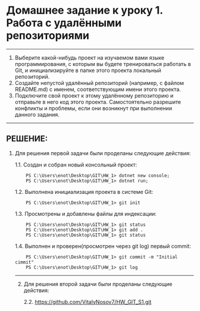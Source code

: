 # Домашнее задание к уроку 1. Работа с удалёнными репозиториями
---

1.  Выберите какой-нибудь проект на изучаемом вами языке программирования, с которым вы будете тренироваться работать в Git, и инициализируйте в папке этого проекта локальный репозиторий.
2.  Создайте непустой удалённый репозиторий (например, с файлом README.md) с именем, соответствующим имени этого проекта.
3.  Подключите свой проект к этому удалённому репозиторию и отправьте в него код этого проекта. Самостоятельно разрешите конфликты и проблемы, если они возникнут при выполнении данного задания.

---
РЕШЕНИЕ:
---

1.  Для решения первой задачи были проделаны следующие действия:

    1.1.  Создан и собран новый консольный проект:  
    ```
        PS C:\Users\enot\Desktop\GIT\HW_1> dotnet new console; 
        PS C:\Users\enot\Desktop\GIT\HW_1> dotnet run;
    ```
    
    1.2.    Выполнена инициализация проекта в системе Git:
    ```
        PS C:\Users\enot\Desktop\GIT\HW_1> git init
    ```
    1.3.    Просмотрены и добавлены файлы для индексации:
    ```
        PS C:\Users\enot\Desktop\GIT\HW_1> git status
        PS C:\Users\enot\Desktop\GIT\HW_1> git add .
        PS C:\Users\enot\Desktop\GIT\HW_1> git status
    ```
    1.4.    Выполнен и проверен(просмотрен через git log) первый commit:
    ```
        PS C:\Users\enot\Desktop\GIT\HW_1> git commit -m "Initial cimmit"
        PS C:\Users\enot\Desktop\GIT\HW_1> git log
    ```

    ---
    2. Для решения второй задачи были проделаны следующие действия:
    
        2.2.  https://github.com/VitalyNosov7/HW_GIT_S1.git